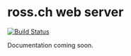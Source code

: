 # ross.ch web server
[![Build Status](https://travis-ci.org/Chadsr/ross.ch.svg?branch=master)](https://travis-ci.org/Chadsr/ross.ch)

Documentation coming soon.